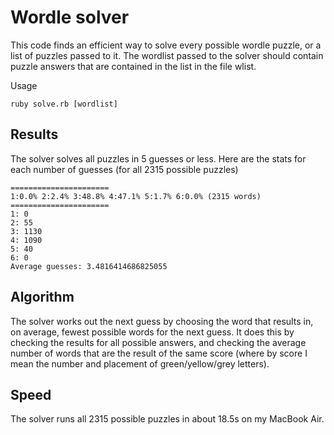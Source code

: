 # Wordle solver

This code finds an efficient way to solve every possible wordle puzzle, or a list of puzzles passed to it. The wordlist passed to the solver should contain puzzle answers that are contained in the list in the file wlist.

Usage

```
ruby solve.rb [wordlist]
```

## Results

The solver solves all puzzles in 5 guesses or less. Here are the stats for each number of guesses (for all 2315 possible puzzles)

```
======================
1:0.0% 2:2.4% 3:48.8% 4:47.1% 5:1.7% 6:0.0% (2315 words)
======================
1: 0
2: 55
3: 1130
4: 1090
5: 40
6: 0
Average guesses: 3.4816414686825055
```

## Algorithm

The solver works out the next guess by choosing the word that results in, on average, fewest possible words for the next guess.
It does this by checking the results for all possible answers, and checking the average number of words that are the result of the same score (where by score I mean the number and placement of green/yellow/grey letters).

## Speed

The solver runs all 2315 possible puzzles in about 18.5s on my MacBook Air.